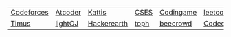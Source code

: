 <body>
<table>

<tr>
<td><a href="https://codeforces.com/profile/Hauntedcode">Codeforces</a></td>
<td><a href="https://atcoder.jp/users/hauntedcode">Atcoder</a></td>
<td><a href="https://open.kattis.com/users/munem-shahriar">Kattis</a></td>
<td><a href="https://cses.fi/user/228008">CSES</a></td>
<td><a href="https://www.codingame.com/profile/ca41e26af9030c01f97431a1a5f7e7bb8986395">Codingame</a></td>
<td><a href="https://leetcode.com/Hauntedcode/">leetcode</a></td>
<td><a href="https://www.hackerrank.com/profile/Hauntedcode ">Hackerrank</a></td>
</tr>
<tr>
<td><a href="https://acm.timus.ru/author.aspx?id=376661">Timus</a></td>
<td><a href="https://lightoj.com/user/user-zub5bn7r">lightOJ</a></td>
<td><a href="https://www.hackerearth.com/@Hauntedcode">Hackerearth</a></td>
<td><a href="https://toph.co/u/Hauntedcode">toph</a></td>
<td><a href="https://judge.beecrowd.com/en/profile/945007">beecrowd</a></td>
<td><a href="https://www.codechef.com/users/hauntedcode">Codechef</a></td>
<td><a href="https://www.spoj.com/users/hauntedcode/">spoj</a></td>
</tr>






</table>
</body>
